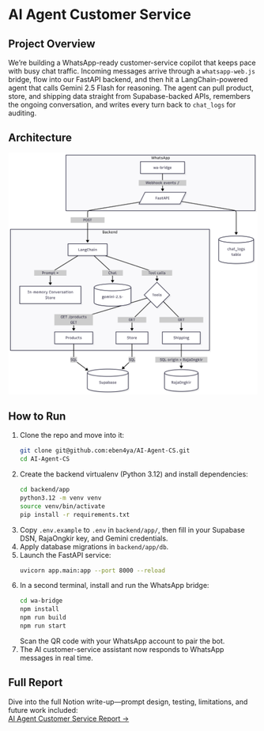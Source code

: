 # AI Agent Customer Service

## Project Overview

We’re building a WhatsApp-ready customer-service copilot that keeps pace with busy chat traffic. Incoming messages arrive through a `whatsapp-web.js` bridge, flow into our FastAPI backend, and then hit a LangChain-powered agent that calls Gemini 2.5 Flash for reasoning. The agent can pull product, store, and shipping data straight from Supabase-backed APIs, remembers the ongoing conversation, and writes every turn back to `chat_logs` for auditing.

## Architecture

![AI Agent Architecture](./AI-Agent-CS%20Architecture.png)

## How to Run

1. Clone the repo and move into it:
   ```bash
   git clone git@github.com:eben4ya/AI-Agent-CS.git
   cd AI-Agent-CS
   ```
2. Create the backend virtualenv (Python 3.12) and install dependencies:
   ```bash
   cd backend/app
   python3.12 -m venv venv
   source venv/bin/activate
   pip install -r requirements.txt
   ```
3. Copy `.env.example` to `.env` in `backend/app/`, then fill in your Supabase DSN, RajaOngkir key, and Gemini credentials.
4. Apply database migrations in `backend/app/db`.
5. Launch the FastAPI service:
   ```bash
   uvicorn app.main:app --port 8000 --reload
   ```
6. In a second terminal, install and run the WhatsApp bridge:
   ```bash
   cd wa-bridge
   npm install
   npm run build
   npm run start
   ```
   Scan the QR code with your WhatsApp account to pair the bot.
7. The AI customer-service assistant now responds to WhatsApp messages in real time.

## Full Report

Dive into the full Notion write-up—prompt design, testing, limitations, and future work included:  
[AI Agent Customer Service Report →](https://jolly-bee-29a.notion.site/AI-Agent-Customer-Service-29c050bafece80119c83f8344629599d?source=copy_link)
